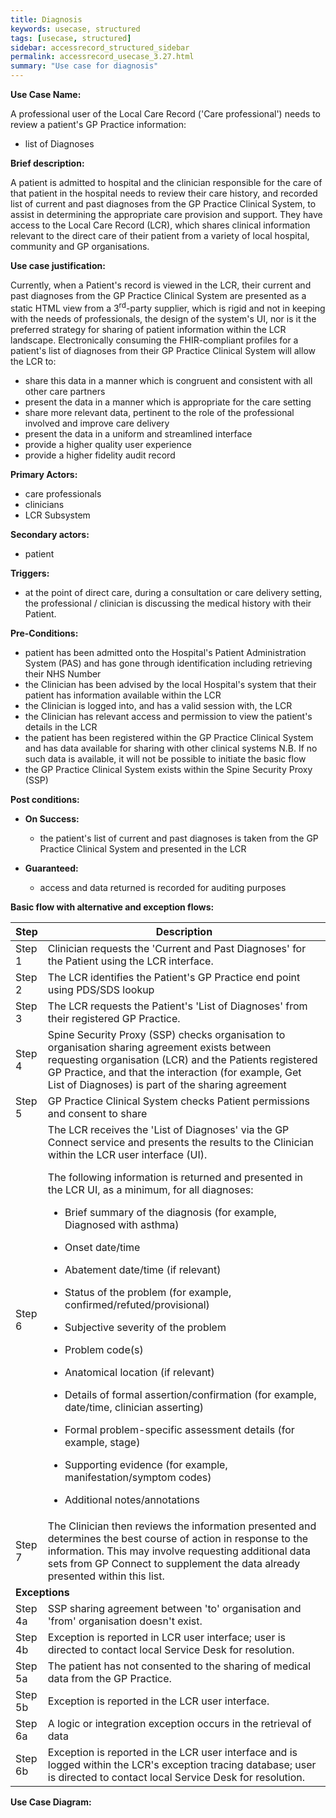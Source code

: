 ```yaml
---
title: Diagnosis
keywords: usecase, structured
tags: [usecase, structured] 
sidebar: accessrecord_structured_sidebar
permalink: accessrecord_usecase_3.27.html
summary: "Use case for diagnosis"
---
```


**Use Case Name:**

A professional user of the Local Care Record ('Care professional') needs to review a patient's GP Practice information:

  - list of Diagnoses

**Brief description:**

A patient is admitted to hospital and the clinician responsible for the care of that patient in the hospital needs to review their care history, and recorded list of current and past diagnoses from the GP Practice Clinical System, to assist in determining the appropriate care provision and support. They have access to the Local Care Record (LCR), which shares clinical information relevant to the direct care of their patient from a variety of local hospital, community and GP organisations.

**Use case justification:**

Currently, when a Patient's record is viewed in the LCR, their current and past diagnoses from the GP Practice Clinical System are presented as a static HTML view from a 3<sup>rd</sup>-party supplier, which is rigid and not in keeping with the needs of professionals, the design of the system's UI, nor is it the preferred strategy for sharing of patient information within the LCR landscape. Electronically consuming the FHIR-compliant profiles for a patient's list of diagnoses from their GP Practice Clinical System will allow the LCR to:

  - share this data in a manner which is congruent and consistent with all other care partners
  - present the data in a manner which is appropriate for the care setting
  - share more relevant data, pertinent to the role of the professional involved and improve care delivery
  - present the data in a uniform and streamlined interface
  - provide a higher quality user experience
  - provide a higher fidelity audit record

**Primary Actors:** 

  - care professionals
  - clinicians
  - LCR Subsystem

**Secondary actors:**

- patient

**Triggers:**
  
- at the point of direct care, during a consultation or care delivery setting, the professional / clinician is discussing the medical history with their Patient.

**Pre-Conditions:**

  - patient has been admitted onto the Hospital's Patient Administration System (PAS) and has gone through identification including retrieving their NHS Number
  - the Clinician has been advised by the local Hospital's system that their patient has information available within the LCR
  - the Clinician is logged into, and has a valid session with, the LCR
  - the Clinician has relevant access and permission to view the patient's details in the LCR
  - the patient has been registered within the GP Practice Clinical System and has data available for sharing with other clinical systems
    N.B. If no such data is available, it will not be possible to initiate the basic flow
  - the GP Practice Clinical System exists within the Spine Security Proxy (SSP)

**Post conditions:**

  - **On Success:**
    
      - the patient's list of current and past diagnoses is taken from the GP Practice Clinical System and presented in the LCR

  - **Guaranteed:**
    
      - access and data returned is recorded for auditing purposes

**Basic flow with alternative and exception flows:**

<table>
<thead>
<tr class="header">
<th width="10%"><strong>Step</strong></th>
<th><strong>Description</strong></th>
</tr>
</thead>
<tbody>
<tr class="even">
<td>Step 1</td>
<td>Clinician requests the 'Current and Past Diagnoses' for the Patient using the LCR interface.</td>
</tr>
<tr class="odd">
<td>Step 2</td>
<td>The LCR identifies the Patient's GP Practice end point using PDS/SDS lookup</td>
</tr>
<tr class="even">
<td>Step 3</td>
<td>The LCR requests the Patient's 'List of Diagnoses' from their registered GP Practice.</td>
</tr>
<tr class="odd">
<td>Step 4</td>
<td>Spine Security Proxy (SSP) checks organisation to organisation sharing agreement exists between requesting organisation (LCR) and the Patients registered GP Practice, and that the interaction (for example,  Get List of Diagnoses) is part of the sharing agreement</td>
</tr>
<tr class="even">
<td>Step 5</td>
<td>GP Practice Clinical System checks Patient permissions and consent to share</td>
</tr>
<tr class="odd">
<td>Step 6</td>
<td>The LCR receives the 'List of Diagnoses' via the GP Connect service and presents the results to the Clinician within the LCR user interface (UI).
<p>The following information is returned and presented in the LCR UI, as a minimum, for all diagnoses:</p>
<ul>
<li><p>Brief summary of the diagnosis (for example,  Diagnosed with asthma)</p></li>
<li><p>Onset date/time</p></li>
<li><p>Abatement date/time (if relevant)</p></li>
<li><p>Status of the problem (for example,  confirmed/refuted/provisional)</p></li>
<li><p>Subjective severity of the problem</p></li>
<li><p>Problem code(s)</p></li>
<li><p>Anatomical location (if relevant)</p></li>
<li><p>Details of formal assertion/confirmation (for example,  date/time, clinician asserting)</p></li>
<li><p>Formal problem-specific assessment details (for example,  stage)</p></li>
<li><p>Supporting evidence (for example,  manifestation/symptom codes)</p></li>
<li><p>Additional notes/annotations</p></li>
</ul></td>
</tr>
<tr class="even">
<td>Step 7</td>
<td>The Clinician then reviews the information presented and determines the best course of action in response to the information. This may involve requesting additional data sets from GP Connect to supplement the data already presented within this list.</td>
</tr>
<tr class="odd">
<td colspan="2"><b>Exceptions</b></td>
</tr>
<tr class="even">
<td>Step 4a</td>
<td>SSP sharing agreement between 'to' organisation and 'from' organisation doesn't exist.</td>
</tr>
<tr class="odd">
<td>Step 4b</td>
<td>Exception is reported in LCR user interface; user is directed to contact local Service Desk for resolution.</td>
</tr>
<tr class="even">
<td>Step 5a</td>
<td>The patient has not consented to the sharing of medical data from the GP Practice.</td>
</tr>
<tr class="odd">
<td>Step 5b</td>
<td>Exception is reported in the LCR user interface.</td>
</tr>
<tr class="even">
<td>Step 6a</td>
<td>A logic or integration exception occurs in the retrieval of data</td>
</tr>
<tr class="odd">
<td>Step 6b</td>
<td>Exception is reported in the LCR user interface and is logged within the LCR's exception tracing database; user is directed to contact local Service Desk for resolution.</td>
</tr>
</tbody>
</table>

**Use Case Diagram:**
